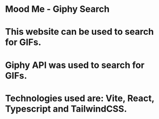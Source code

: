 # Mood Me - Giphy Search

# This website can be used to search for GIFs. 
# Giphy API was used to search for GIFs.
# Technologies used are: Vite, React, Typescript and TailwindCSS.
